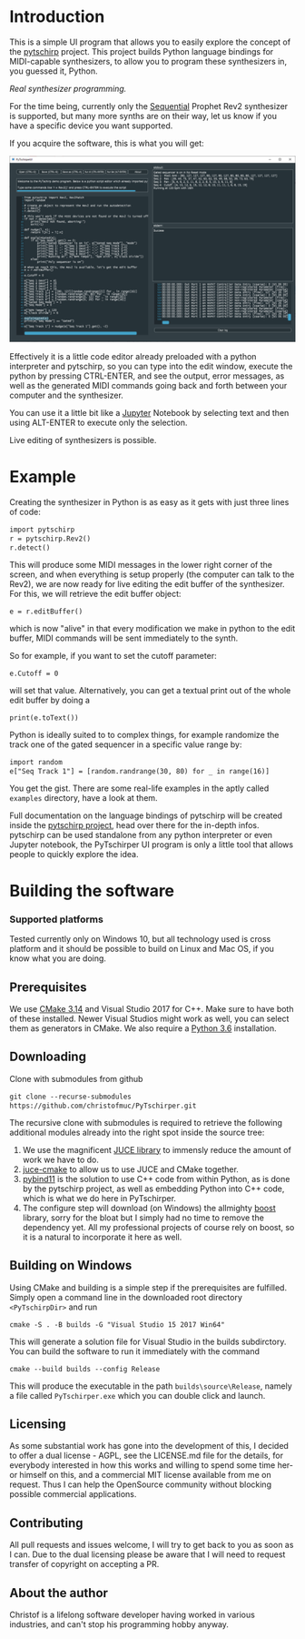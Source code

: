 # Introduction

This is a simple UI program that allows you to easily explore the concept of the [pytschirp](https://github.com/christofmuc/pytschirp) project. This project builds Python language bindings for MIDI-capable synthesizers, to allow you to program these synthesizers in, you guessed it, Python. 

*Real synthesizer programming.*

For the time being, currently only the [Sequential](https://www.sequential.com/) Prophet Rev2 synthesizer is supported, but many more synths are on their way, let us know if you have a specific device you want supported.

If you acquire the software, this is what you will get:

![](screenshot.png)

Effectively it is a little code editor already preloaded with a python interpreter and pytschirp, so you can type into the edit window, execute the python by pressing CTRL-ENTER, and see the output, error messages, as well as the generated MIDI commands going back and forth between your computer and the synthesizer.

You can use it a little bit like a [Jupyter](https://jupyter.org/) Notebook by selecting text and then using ALT-ENTER to execute only the selection.

Live editing of synthesizers is possible.

# Example

Creating the synthesizer in Python is as easy as it gets with just three lines of code:

    import pytschirp
    r = pytschirp.Rev2()
    r.detect()

This will produce some MIDI messages in the lower right corner of the screen, and when everything is setup properly (the computer can talk to the Rev2), we are now ready for live editing the edit buffer of the synthesizer. For this, we will retrieve the edit buffer object:

    e = r.editBuffer()

which is now "alive" in that every modification we make in python to the edit buffer, MIDI commands will be sent immediately to the synth. 

So for example, if you want to set the cutoff parameter:

    e.Cutoff = 0

will set that value. Alternatively, you can get a textual print out of the whole edit buffer by doing a 

    print(e.toText())

Python is ideally suited to to complex things, for example randomize the track one of the gated sequencer in a specific value range by:

    import random
    e["Seq Track 1"] = [random.randrange(30, 80) for _ in range(16)]

You get the gist. There are some real-life examples in the aptly called `examples` directory, have a look at them.

Full documentation on the language bindings of pytschirp will be created inside the [pytschirp project](https://github.com/christofmuc/pytschirp), head over there for the in-depth infos. pytschirp can be used standalone from any python interpreter or even Jupyter notebook, the PyTschirper UI program is only a little tool that allows people to quickly explore the idea.

# Building the software

### Supported platforms

Tested currently only on Windows 10, but all technology used is cross platform and it should be possible to build on Linux and Mac OS, if you know what you are doing.

## Prerequisites

We use [CMake 3.14](https://cmake.org/) and Visual Studio 2017 for C++. Make sure to have both of these installed. Newer Visual Studios might work as well, you can select them as generators in CMake. We also require a [Python 3.6](https://www.python.org/downloads/release/python-360/) installation.

## Downloading

Clone with submodules from github

    git clone --recurse-submodules https://github.com/christofmuc/PyTschirper.git

The recursive clone with  submodules is required to retrieve the following additional modules already into the right spot inside the source tree:

1. We use the magnificent [JUCE library](https://juce.com/) to immensly reduce the amount of work we have to do. 
6. [juce-cmake](https://github.com/remymuller/juce-cmake) to allow us to use JUCE and CMake together.
3. [pybind11](https://pybind11.readthedocs.io/en/stable/) is the solution to use C++ code from within Python, as is done by the pytschirp project, as well as embedding Python into C++ code, which is what we do here in PyTschirper.
4. The configure step will download (on Windows) the allmighty [boost](https://www.boost.org/) library, sorry for the bloat but I simply had no time to remove the dependency yet. All my professional projects of course rely on boost, so it is a natural to incorporate it here as well.

## Building on Windows

Using CMake and building is a simple step if the prerequisites are fulfilled. Simply open a command line in the downloaded root directory `<PyTschirpDir>` and run

    cmake -S . -B builds -G "Visual Studio 15 2017 Win64"

This will generate a solution file for Visual Studio in the builds subdirctory. You can build the software to run it immediately with the command

    cmake --build builds --config Release

This will produce the executable in the path `builds\source\Release`, namely a file called `PyTschirper.exe` which you can double click and launch.

## Licensing

As some substantial work has gone into the development of this, I decided to offer a dual license - AGPL, see the LICENSE.md file for the details, for everybody interested in how this works and willing to spend some time her- or himself on this, and a commercial MIT license available from me on request. Thus I can help the OpenSource community without blocking possible commercial applications.

## Contributing

All pull requests and issues welcome, I will try to get back to you as soon as I can. Due to the dual licensing please be aware that I will need to request transfer of copyright on accepting a PR. 

## About the author

Christof is a lifelong software developer having worked in various industries, and can't stop his programming hobby anyway. 
